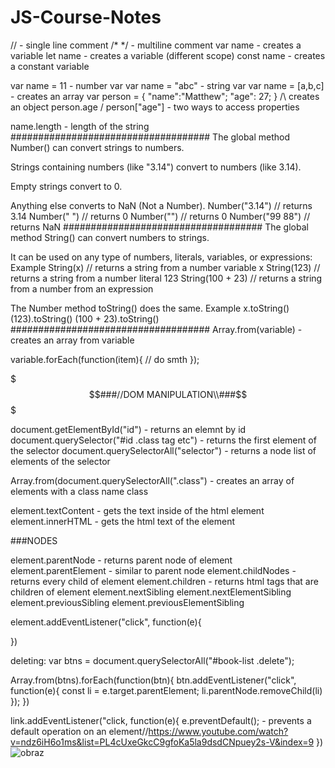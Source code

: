# JS-Course-Notes
// - single line comment
/* */ - multiline comment
var name - creates a variable
let name - creates a variable (different scope)
const name - creates a constant variable

var name = 11 - number var
var name = "abc" - string var
var name = [a,b,c] - creates an array
var person = {
  "name":"Matthew";
  "age": 27;
  }
  /\ creates an object
person.age / person["age"] - two ways to access properties 

name.length - length of the string
####################################
The global method Number() can convert strings to numbers.

Strings containing numbers (like "3.14") convert to numbers (like 3.14).

Empty strings convert to 0.

Anything else converts to NaN (Not a Number).
Number("3.14")    // returns 3.14
Number(" ")       // returns 0
Number("")        // returns 0
Number("99 88")   // returns NaN
####################################
The global method String() can convert numbers to strings.

It can be used on any type of numbers, literals, variables, or expressions:
Example
String(x)         // returns a string from a number variable x
String(123)       // returns a string from a number literal 123
String(100 + 23)  // returns a string from a number from an expression

The Number method toString() does the same.
Example
x.toString()
(123).toString()
(100 + 23).toString() 
####################################
Array.from(variable) - creates an array from variable


variable.forEach(function(item){
// do smth
});


$$$###//DOM MANIPULATION\\###$$$

document.getElementById("id") - returns an elemnt by id
document.querySelector("#id .class tag etc") - returns the first element of the selector
document.querySelectorAll("selector") - returns a node list of elements of the selector

Array.from(document.querySelectorAll(".class") - creates an array of elements with a class name class

element.textContent - gets the text inside of the html element
element.innerHTML - gets the html text of the element


###NODES

element.parentNode - returns parent node of element
element.parentElement - similar to parent node
element.childNodes - returns every child of element
element.children - returns html tags that are children of element
element.nextSibling
element.nextElementSibling 
element.previousSibling
element.previousElementSibling 

element.addEventListener("click", function(e){

})

deleting:
var btns = document.querySelectorAll("#book-list .delete");

Array.from(btns).forEach(function(btn){
  btn.addEventListener("click", function(e){
    const li = e.target.parentElement;
    li.parentNode.removeChild(li)
  });
})

link.addEventListener("click, function(e){
  e.preventDefault(); - prevents a default operation on an element//https://www.youtube.com/watch?v=ndz6iH6o1ms&list=PL4cUxeGkcC9gfoKa5la9dsdCNpuey2s-V&index=9
 })
![obraz](https://user-images.githubusercontent.com/109503651/179738368-ab209db2-7feb-4dc4-ac95-3a2c873d0762.png)
